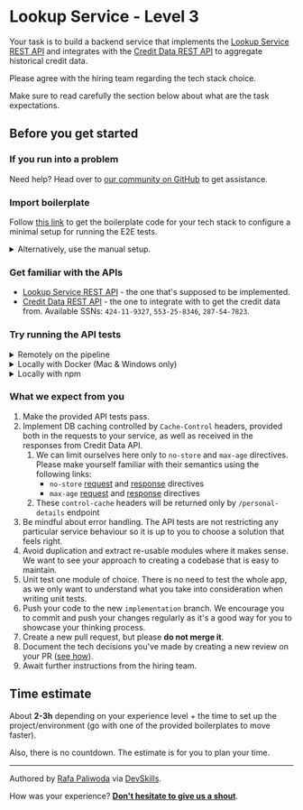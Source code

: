 # Lookup Service - Level 3

Your task is to build a backend service that implements the [Lookup Service REST API](https://infra.devskills.app/lookup/api/1.0.0) and integrates with the [Credit Data REST API](https://infra.devskills.app/credit-data/api/1.0.0) to aggregate historical credit data.

Please agree with the hiring team regarding the tech stack choice.

Make sure to read carefully the section below about what are the task expectations.

## Before you get started

### If you run into a problem

Need help? Head over to [our community on GitHub](https://github.com/orgs/DevSkillsHQ/discussions/categories/help) to get assistance.

### Import boilerplate

Follow [this link](https://docs.devskills.co/collections/85-the-interview-process/articles/342-importing-challenge-boilerplate) to get the boilerplate code for your tech stack to configure a minimal setup for running the E2E tests.

<details>
<summary>Alternatively, use the manual setup.</summary>

1. Update the `apiUrl` (where your backend runs) in [cypress.json](cypress.json).
2. Update the [`build`](package.json#L5) and [`start`](package.json#L6) scripts in [package.json](package.json) to respectively build and start your app.

</details>

### Get familiar with the APIs

- [Lookup Service REST API](https://infra.devskills.app/lookup/api/1.0.0) - the one that's supposed to be implemented.
- [Credit Data REST API](https://infra.devskills.app/credit-data/api/1.0.0) - the one to integrate with to get the credit data from. Available SSNs: `424-11-9327`, `553-25-8346`, `287-54-7823`.

### Try running the API tests

<details>
<summary>Remotely on the pipeline</summary>

Create and switch to a new `implementation` branch and push your code. This will trigger a new pipeline run which will execute the tests.

Check the 'Actions' tab to see the historical runs.

</details>


<details>
<summary>Locally with Docker (Mac & Windows only)</summary>

#### Prerequisites

- [Install Docker](https://www.docker.com/get-started)
- Start your app

#### Run the tests
```bash
 docker run --add-host host.docker.internal:host-gateway -v $PWD:/e2e -w /e2e cypress/included:3.4.0
```

You can either use the console output or generated screenshots/videos (*check the newly created files that appear after a test run*) to troubleshoot the test results.


</details>

<details>
<summary>Locally with npm</summary>

#### Prerequisites

1. [Install node](https://nodejs.org/en/)
2. When in the project's root, run: `sed 's/host.docker.internal/localhost/g' cypress.json > cypress.json.tmp && mv cypress.json.tmp cypress.json`  
3. Start your app

#### Run the tests
```bash
 npm run test
```

You can either use the console output or generated screenshots/videos (*check the newly created files that appear after a test run*) to troubleshoot the test results.

</details>

### What we expect from you

1. Make the provided API tests pass.
2. Implement DB caching controlled by `Cache-Control` headers, provided both in the requests to your service, as well as received in the responses from Credit Data API. 
    1. We can limit ourselves here only to `no-store` and `max-age` directives. Please make yourself familiar with their semantics using the following links: 
        * `no-store` [request](https://developer.mozilla.org/en-US/docs/Web/HTTP/Headers/Cache-Control#no-store_2) and [response](https://developer.mozilla.org/en-US/docs/Web/HTTP/Headers/Cache-Control#no-store) directives
        * `max-age` [request](https://developer.mozilla.org/en-US/docs/Web/HTTP/Headers/Cache-Control#max-age_2) and [response](https://developer.mozilla.org/en-US/docs/Web/HTTP/Headers/Cache-Control#max-age) directives
    2. These `control-cache` headers will be returned only by `/personal-details` endpoint
3. Be mindful about error handling. The API tests are not restricting any particular service behaviour so it is up to you to choose a solution that feels right.
4. Avoid duplication and extract re-usable modules where it makes sense. We want to see your approach to creating a codebase that is easy to maintain.
5. Unit test one module of choice. There is no need to test the whole app, as we only want to understand what you take into consideration when writing unit tests.
6. Push your code to the new `implementation` branch. We encourage you to commit and push your changes regularly as it's a good way for you to showcase your thinking process.
7. Create a new pull request, but please **do not merge it**.
8. Document the tech decisions you've made by creating a new review on your PR ([see how](https://www.loom.com/share/94ae305e7fbf45d592099ac9f40d4274)).
9. Await further instructions from the hiring team.

## Time estimate

About **2-3h** depending on your experience level + the time to set up the project/environment (go with one of the provided boilerplates to move faster).

Also, there is no countdown. The estimate is for you to plan your time.

---

Authored by [Rafa Paliwoda](https://devskills.co/authors/rafa-paliwoda) via [DevSkills](https://devskills.co).

How was your experience? **[Don't hesitate to give us a shout](https://github.com/orgs/DevSkillsHQ/discussions/categories/feedback)**.


